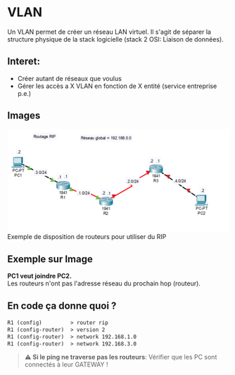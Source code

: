 # VLAN
Un VLAN permet de créer un réseau LAN virtuel. Il s'agit de séparer la structure physique de la stack logicielle
(stack 2 OSI: Liaison de données).

## Interet:
- Créer autant de réseaux que voulus
- Gérer les accès a X VLAN en fonction de X entité (service entreprise p.e.)

## Images
![img.png](img.png)Exemple de disposition de routeurs pour utiliser du RIP

## Exemple sur Image
<b>PC1 veut joindre PC2.</b><br>
Les routeurs n'ont pas l'adresse réseau du prochain hop (routeur).<br>

## En code ça donne quoi ?
```
R1 (config)         > router rip
R1 (config-router)  > version 2
R1 (config-router)  > network 192.168.1.0
R1 (config-router)  > network 192.168.3.0
```
>  **⚠️ Si le ping ne traverse pas les routeurs**: Vérifier que les PC sont connectés à leur GATEWAY !